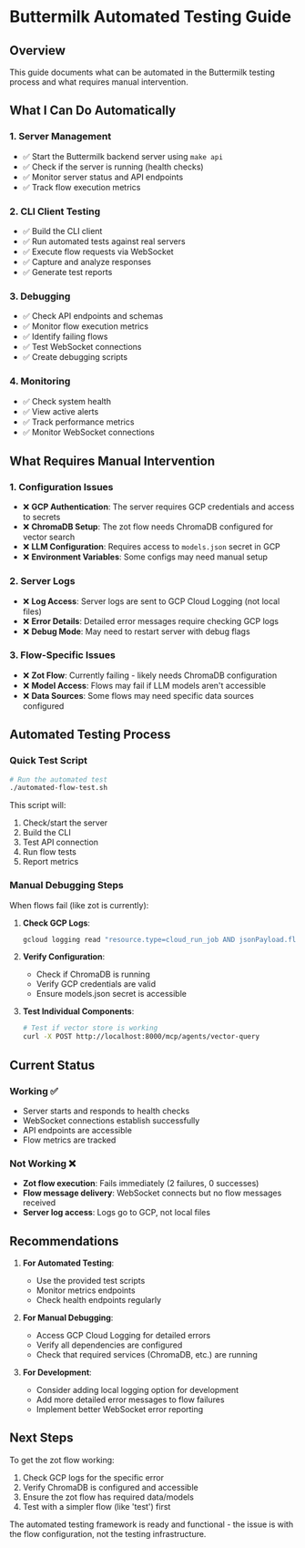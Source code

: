 # Buttermilk Automated Testing Guide

## Overview

This guide documents what can be automated in the Buttermilk testing process and what requires manual intervention.

## What I Can Do Automatically

### 1. Server Management
- ✅ Start the Buttermilk backend server using `make api`
- ✅ Check if the server is running (health checks)
- ✅ Monitor server status and API endpoints
- ✅ Track flow execution metrics

### 2. CLI Client Testing
- ✅ Build the CLI client
- ✅ Run automated tests against real servers
- ✅ Execute flow requests via WebSocket
- ✅ Capture and analyze responses
- ✅ Generate test reports

### 3. Debugging
- ✅ Check API endpoints and schemas
- ✅ Monitor flow execution metrics
- ✅ Identify failing flows
- ✅ Test WebSocket connections
- ✅ Create debugging scripts

### 4. Monitoring
- ✅ Check system health
- ✅ View active alerts
- ✅ Track performance metrics
- ✅ Monitor WebSocket connections

## What Requires Manual Intervention

### 1. Configuration Issues
- ❌ **GCP Authentication**: The server requires GCP credentials and access to secrets
- ❌ **ChromaDB Setup**: The zot flow needs ChromaDB configured for vector search
- ❌ **LLM Configuration**: Requires access to `models.json` secret in GCP
- ❌ **Environment Variables**: Some configs may need manual setup

### 2. Server Logs
- ❌ **Log Access**: Server logs are sent to GCP Cloud Logging (not local files)
- ❌ **Error Details**: Detailed error messages require checking GCP logs
- ❌ **Debug Mode**: May need to restart server with debug flags

### 3. Flow-Specific Issues
- ❌ **Zot Flow**: Currently failing - likely needs ChromaDB configuration
- ❌ **Model Access**: Flows may fail if LLM models aren't accessible
- ❌ **Data Sources**: Some flows may need specific data sources configured

## Automated Testing Process

### Quick Test Script
```bash
# Run the automated test
./automated-flow-test.sh
```

This script will:
1. Check/start the server
2. Build the CLI
3. Test API connection
4. Run flow tests
5. Report metrics

### Manual Debugging Steps

When flows fail (like zot is currently):

1. **Check GCP Logs**:
   ```bash
   gcloud logging read "resource.type=cloud_run_job AND jsonPayload.flow=zot" --limit 50
   ```

2. **Verify Configuration**:
   - Check if ChromaDB is running
   - Verify GCP credentials are valid
   - Ensure models.json secret is accessible

3. **Test Individual Components**:
   ```bash
   # Test if vector store is working
   curl -X POST http://localhost:8000/mcp/agents/vector-query
   ```

## Current Status

### Working ✅
- Server starts and responds to health checks
- WebSocket connections establish successfully
- API endpoints are accessible
- Flow metrics are tracked

### Not Working ❌
- **Zot flow execution**: Fails immediately (2 failures, 0 successes)
- **Flow message delivery**: WebSocket connects but no flow messages received
- **Server log access**: Logs go to GCP, not local files

## Recommendations

1. **For Automated Testing**:
   - Use the provided test scripts
   - Monitor metrics endpoints
   - Check health endpoints regularly

2. **For Manual Debugging**:
   - Access GCP Cloud Logging for detailed errors
   - Verify all dependencies are configured
   - Check that required services (ChromaDB, etc.) are running

3. **For Development**:
   - Consider adding local logging option for development
   - Add more detailed error messages to flow failures
   - Implement better WebSocket error reporting

## Next Steps

To get the zot flow working:
1. Check GCP logs for the specific error
2. Verify ChromaDB is configured and accessible
3. Ensure the zot flow has required data/models
4. Test with a simpler flow (like 'test') first

The automated testing framework is ready and functional - the issue is with the flow configuration, not the testing infrastructure.